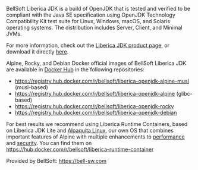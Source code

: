 BellSoft Liberica JDK is a build of OpenJDK that is tested and verified to be compliant with the Java SE
specification using OpenJDK Technology Compatibility Kit test suite for Linux, Windows, macOS, and Solaris operating systems.
The distribution includes Server, Client, and Minimal JVMs.

For more information, check out the [Liberica JDK product page](https://bell-sw.com/pages/libericajdk/), or download it directly [here](https://bell-sw.com/pages/downloads/).

Alpine, Rocky, and Debian Docker official images of BellSoft Liberica JDK are available in [Docker Hub](https://registry.hub.docker.com/u/bellsoft) in the following repositories:

- https://registry.hub.docker.com/r/bellsoft/liberica-openjdk-alpine-musl (musl-based)
- https://registry.hub.docker.com/r/bellsoft/liberica-openjdk-alpine (glibc-based)
- https://registry.hub.docker.com/r/bellsoft/liberica-openjdk-rocky
- https://registry.hub.docker.com/r/bellsoft/liberica-openjdk-debian

For best results we recommend using Liberica Runtime Containers, based on Liberica JDK Lite and [Alpaquita Linux](https://hub.docker.com/r/bellsoft/liberica-runtime-container), our own OS that combines important features of Alpine with multiple enhancements to [performance](https://bell-sw.com/blog/alpaquita-linux-performance-the-race-is-on/) and [security](https://bell-sw.com/blog/alpaquita-linux-features-explained/). You can find them on https://hub.docker.com/r/bellsoft/liberica-runtime-container


Provided by BellSoft: https://bell-sw.com
